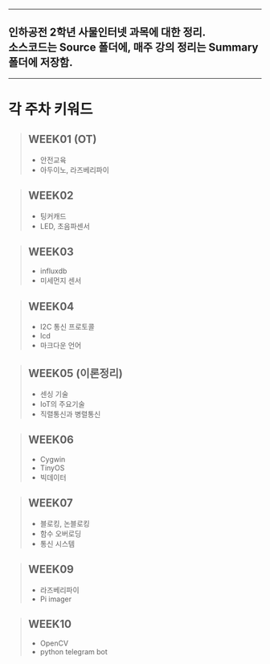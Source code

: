 * * *

인하공전 2학년 사물인터넷 과목에 대한 정리.   
소스코드는 Source 폴더에, 매주 강의 정리는 Summary 폴더에 저장함.
-------------------------------------------------------------------


* * *

# 각 주차 키워드


>## WEEK01 (OT)
 >* 안전교육   
 >* 아두이노, 라즈베리파이
 
 >## WEEK02
  >* 팅커캐드   
  >* LED, 초음파센서

 >## WEEK03
  >* influxdb   
  >* 미세먼지 센서

 >## WEEK04
  >* I2C 통신 프로토콜   
  >* lcd
  >* 마크다운 언어

 >## WEEK05 (이론정리)
  >* 센싱 기술
  >* IoT의 주요기술
  >* 직렬통신과 병렬통신

 >## WEEK06
  >* Cygwin
  >* TinyOS
  >* 빅데이터

 >## WEEK07
  >* 블로킹, 논블로킹
  >* 함수 오버로딩
  >* 통신 시스템

 >## WEEK09
  >* 라즈베리파이
  >* Pi imager

>## WEEK10
  >* OpenCV
  >* python telegram bot
